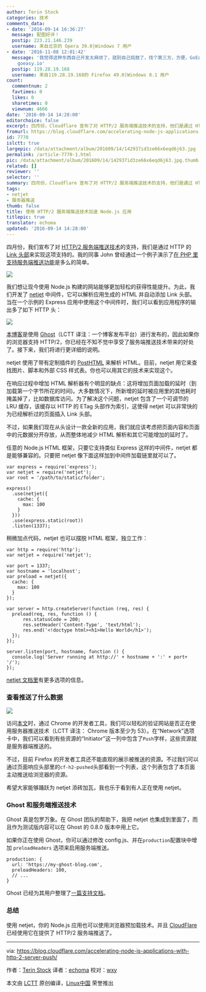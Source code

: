 ```yaml
---
author: Terin Stock
categories: 技术
comments_data:
- date: '2016-09-14 16:36:27'
  message: 配图好评！
  postip: 223.21.146.239
  username: 来自北京的 Opera 39.0|Windows 7 用户
- date: '2016-11-08 12:01:42'
  message: '我觉得这种东西自己开发太麻烦了，就别自己捣鼓了，找个第三方，方便，GoEasy就挺不错的，我昨天试了一下，代码简洁易懂，几分钟我就洗了一个自己的实时推送功能；官网:
    goeasy.io'
  postip: 119.28.19.168
  username: 来自119.28.19.168的 Firefox 49.0|Windows 8.1 用户
count:
  commentnum: 2
  favtimes: 0
  likes: 0
  sharetimes: 0
  viewnum: 4666
date: '2016-09-14 14:28:00'
editorchoice: false
excerpt: 四月份，Cloudflare 宣布了对 HTTP/2 服务端推送技术的支持，他们是通过 HTTP 的 Link 头部来实现这项支持的。
fromurl: https://blog.cloudflare.com/accelerating-node-js-applications-with-http-2-server-push/
id: 7770
islctt: true
largepic: /data/attachment/album/201609/14/142937id3ze66x6eqd6j63.jpg
permalink: /article-7770-1.html
pic: /data/attachment/album/201609/14/142937id3ze66x6eqd6j63.jpg.thumb.jpg
related: []
reviewer: ''
selector: ''
summary: 四月份，Cloudflare 宣布了对 HTTP/2 服务端推送技术的支持，他们是通过 HTTP 的 Link 头部来实现这项支持的。
tags:
- netjet
- 服务器推送
thumb: false
title: 使用 HTTP/2 服务端推送技术加速 Node.js 应用
titlepic: true
translator: echoma
updated: '2016-09-14 14:28:00'
---
```


四月份，我们宣布了对 [HTTP/2 服务端推送技术](https://www.cloudflare.com/http2/server-push/)的支持，我们是通过 HTTP 的 [Link 头部](https://www.w3.org/wiki/LinkHeader)来实现这项支持的。我的同事 John 曾经通过一个例子演示了[在 PHP 里支持服务端推送功能](https://blog.cloudflare.com/using-http-2-server-push-with-php/)是多么的简单。


![](/data/attachment/album/201609/14/142937id3ze66x6eqd6j63.jpg)


我们想让现今使用 Node.js 构建的网站能够更加轻松的获得性能提升。为此，我们开发了 [netjet](https://www.npmjs.com/package/netjet) 中间件，它可以解析应用生成的 HTML 并自动添加 Link 头部。当在一个示例的 Express 应用中使用这个中间件时，我们可以看到应用程序的输出多了如下 HTTP 头：


![](/data/attachment/album/201609/14/142907thea5xd18s8ot8xo.png)


[本博客](https://blog.cloudflare.com/accelerating-node-js-applications-with-http-2-server-push/)是使用 [Ghost](https://ghost.org/)（LCTT 译注：一个博客发布平台）进行发布的，因此如果你的浏览器支持 HTTP/2，你已经在不知不觉中享受了服务端推送技术带来的好处了。接下来，我们将进行更详细的说明。


netjet 使用了带有定制插件的 [PostHTML](https://github.com/posthtml/posthtml) 来解析 HTML。目前，netjet 用它来查找图片、脚本和外部 CSS 样式表。你也可以用其它的技术来实现这个。


在响应过程中增加 HTML 解析器有个明显的缺点：这将增加页面加载的延时（到加载第一个字节所花的时间)。大多数情况下，所新增的延时被应用里的其他耗时掩盖掉了，比如数据库访问。为了解决这个问题，netjet 包含了一个可调节的 LRU 缓存，该缓存以 HTTP 的 ETag 头部作为索引，这使得 netjet 可以非常快的为已经解析过的页面插入 Link 头部。


不过，如果我们现在从头设计一款全新的应用，我们就应该考虑把页面内容和页面中的元数据分开存放，从而整体地减少 HTML 解析和其它可能增加的延时了。


任意的 Node.js HTML 框架，只要它支持类似 Express 这样的中间件，netjet 都是能够兼容的。只要把 netjet 像下面这样加到中间件加载链里就可以了。



```
var express = require('express');
var netjet = require('netjet');
var root = '/path/to/static/folder';

express()
  .use(netjet({
    cache: {
      max: 100
    }
  }))
  .use(express.static(root))
  .listen(1337);

```

稍微加点代码，netjet 也可以摆脱 HTML 框架，独立工作：



```
var http = require('http');
var netjet = require('netjet');

var port = 1337;
var hostname = 'localhost';
var preload = netjet({
  cache: {
    max: 100
  }
});

var server = http.createServer(function (req, res) {
  preload(req, res, function () {
      res.statusCode = 200;
      res.setHeader('Content-Type', 'text/html');
      res.end('<!doctype html><h1>Hello World</h1>');
  });
});

server.listen(port, hostname, function () {
  console.log('Server running at http://' + hostname + ':' + port+ '/');
});

```

[netjet 文档里](https://www.npmjs.com/package/netjet)有更多选项的信息。


### 查看推送了什么数据


![](/data/attachment/album/201609/14/142909eebxdjlvb8pvz3vg.png)


访问[本文](https://blog.cloudflare.com/accelerating-node-js-applications-with-http-2-server-push/)时，通过 Chrome 的开发者工具，我们可以轻松的验证网站是否正在使用服务器推送技术（LCTT 译注： Chrome 版本至少为 53）。在“Network”选项卡中，我们可以看到有些资源的“Initiator”这一列中包含了`Push`字样，这些资源就是服务器端推送的。


不过，目前 Firefox 的开发者工具还不能直观的展示被推送的资源。不过我们可以通过页面响应头部里的`cf-h2-pushed`头部看到一个列表，这个列表包含了本页面主动推送给浏览器的资源。


希望大家能够踊跃为 netjet 添砖加瓦，我也乐于看到有人正在使用 netjet。


### Ghost 和服务端推送技术


Ghost 真是包罗万象。在 Ghost 团队的帮助下，我把 netjet 也集成到里面了，而且作为测试版内容可以在 Ghost 的 0.8.0 版本中用上它。


如果你正在使用 Ghost，你可以通过修改 config.js、并在`production`配置块中增加 `preloadHeaders` 选项来启用服务端推送。



```
production: {
  url: 'https://my-ghost-blog.com',
  preloadHeaders: 100,
  // ...
}

```

Ghost 已经为其用户整理了[一篇支持文档](http://support.ghost.org/preload-headers/)。


### 总结


使用 netjet，你的 Node.js 应用也可以使用浏览器预加载技术。并且 [CloudFlare](https://blog.cloudflare.com/accelerating-node-js-applications-with-http-2-server-push/) 已经使用它在提供了 HTTP/2 服务端推送了。




---


via: <https://blog.cloudflare.com/accelerating-node-js-applications-with-http-2-server-push/>


作者：[Terin Stock](https://blog.cloudflare.com/author/terin-stock/) 译者：[echoma](https://github.com/echoma) 校对：[wxy](https://github.com/wxy)


本文由 [LCTT](https://github.com/LCTT/TranslateProject) 原创编译，[Linux中国](https://linux.cn/) 荣誉推出